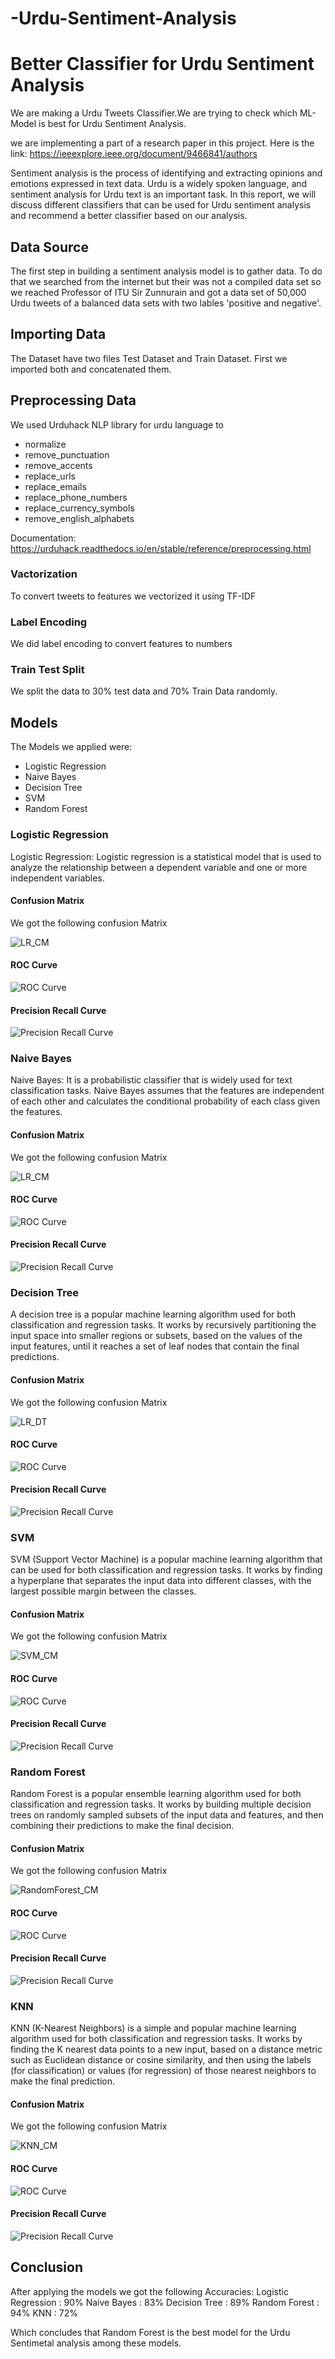 # -Urdu-Sentiment-Analysis


# Better Classifier for Urdu Sentiment Analysis

We are making a Urdu Tweets Classifier.We are trying to check which ML- Model is best for Urdu Sentiment Analysis.

we are implementing a part of a research paper in this
project.
Here is the link:
https://ieeexplore.ieee.org/document/9466841/authors

Sentiment analysis is the process of identifying and extracting opinions and emotions expressed in text data. Urdu is a widely spoken language, and sentiment analysis for Urdu text is an important task. In this report, we will discuss different classifiers that can be used for Urdu sentiment analysis and recommend a better classifier based on our analysis.



## Data Source

The first step in building a sentiment analysis model is to gather data.
To do that we searched from the internet but their was not a compiled data set so we reached Professor of ITU Sir Zunnurain and got a data set of 50,000 Urdu tweets of a balanced data sets with two lables 'positive and negative'.


## Importing Data

The Dataset have two files Test Dataset and Train Dataset.
First we imported both and concatenated them.

## Preprocessing Data

We used Urduhack NLP library for urdu language to
- normalize
- remove_punctuation
- remove_accents
- replace_urls
- replace_emails
- replace_phone_numbers
- replace_currency_symbols
- remove_english_alphabets

Documentation: https://urduhack.readthedocs.io/en/stable/reference/preprocessing.html

### Vactorization

To convert tweets to features we vectorized it using TF-IDF

### Label Encoding

We did label encoding to convert features to numbers 

### Train Test Split

We split the data to 30% test data and 70% Train Data randomly.
## Models

The Models we applied were:
- Logistic Regression
- Naive Bayes
- Decision Tree
- SVM
- Random Forest
 
### **Logistic Regression**

Logistic Regression: Logistic regression is a statistical model that is used to analyze the relationship between a dependent variable and one or more independent variables. 

#### Confusion Matrix
We got the following confusion Matrix

![LR_CM](https://drive.google.com/uc?export=view&id=1n_iWCv9NO9orQGo6SOzi5TDl3QdGMhpU)

#### ROC Curve

![ROC Curve](https://drive.google.com/uc?export=view&id=1jGUZ_zz_2oow-FwyiJTMfjiak-5MhIyG)

#### Precision Recall Curve

![Precision Recall Curve](https://drive.google.com/uc?export=view&id=1RjbalJo0qVY1Y1IM8AZvPwcfHpP_B_vD)


### **Naive Bayes**

Naive Bayes: It is a probabilistic classifier that is widely used for text classification tasks. Naive Bayes assumes that the features are independent of each other and calculates the conditional probability of each class given the features.

#### Confusion Matrix
We got the following confusion Matrix

![LR_CM](https://drive.google.com/uc?export=view&id=1n_iWCv9NO9orQGo6SOzi5TDl3QdGMhpU)

#### ROC Curve

![ROC Curve](https://drive.google.com/uc?export=view&id=1ZmheRRL-UK17_kOgzW3WGKOekVKUjOSX)


#### Precision Recall Curve

![Precision Recall Curve](https://drive.google.com/uc?export=view&id=1nP8JqvekbDcyt36ejr1hwu9v8JBX4ez4)

### **Decision Tree**

A decision tree is a popular machine learning algorithm used for both classification and regression tasks. It works by recursively partitioning the input space into smaller regions or subsets, based on the values of the input features, until it reaches a set of leaf nodes that contain the final predictions.
#### Confusion Matrix
We got the following confusion Matrix

![LR_DT](https://drive.google.com/uc?export=view&id=1LSQqVk_rmtUki3N-UzzSn02ieumUPKyh)

#### ROC Curve

![ROC Curve](https://drive.google.com/uc?export=view&id=1hdv4dNVQ11gHoAaHxVjfFxXQLY9DqHSa)


#### Precision Recall Curve

![Precision Recall Curve](https://drive.google.com/uc?export=view&id=1fw-UZDmIdz1JNQuR4Ox-1dZfcc0QYIXZ)

### **SVM**

SVM (Support Vector Machine) is a popular machine learning algorithm that can be used for both classification and regression tasks. It works by finding a hyperplane that separates the input data into different classes, with the largest possible margin between the classes.

#### Confusion Matrix
We got the following confusion Matrix

![SVM_CM](https://drive.google.com/uc?export=view&id=1Iz57Abre6RNKsOk8x70pEdCTAyVUk2r0)

#### ROC Curve

![ROC Curve](https://drive.google.com/uc?export=view&id=1h7zfVNlhK6WRMERMJ25pPzF9bWuFxGQW)


#### Precision Recall Curve

![Precision Recall Curve](https://drive.google.com/uc?export=view&id=1Jakihwz9wonANtyBn7JJTaz0gxpg3hzs)

### **Random Forest**

Random Forest is a popular ensemble learning algorithm used for both classification and regression tasks. It works by building multiple decision trees on randomly sampled subsets of the input data and features, and then combining their predictions to make the final decision.

#### Confusion Matrix
We got the following confusion Matrix

![RandomForest_CM](https://drive.google.com/uc?export=view&id=1Mvx_KnB5Ouf69eI6DkzX3TrJLKUh-HbN)

#### ROC Curve

![ROC Curve](https://drive.google.com/uc?export=view&id=1PMkvgFWaYS_SB9If2xa4V28RsmqCfjjX)

#### Precision Recall Curve

![Precision Recall Curve](https://drive.google.com/uc?export=view&id=16BKffO7JiyOLhqW1Q_wTHy6pe7YOtvMl)
### **KNN**

KNN (K-Nearest Neighbors) is a simple and popular machine learning algorithm used for both classification and regression tasks. It works by finding the K nearest data points to a new input, based on a distance metric such as Euclidean distance or cosine similarity, and then using the labels (for classification) or values (for regression) of those nearest neighbors to make the final prediction.

#### Confusion Matrix
We got the following confusion Matrix

![KNN_CM](https://drive.google.com/uc?export=view&id=1RdzmTTRYxcR0nrAAZgqrfXyLYQ6RPCHm)

#### ROC Curve

![ROC Curve](https://drive.google.com/uc?export=view&id=1nJVnsq2MM6k9CyV-EZ51XzFi0tQnvp4c)

#### Precision Recall Curve

![Precision Recall Curve](https://drive.google.com/uc?export=view&id=1knb5dFlMebfS7_Q3GyiiePnMGA_rE8vE)


## Conclusion
After applying the models we got the following Accuracies:
Logistic Regression : 90%
Naive Bayes : 83%
Decision Tree : 89%
Random Forest : 94%
KNN : 72%

Which concludes that Random Forest is the best model for the Urdu Sentimetal analysis among these models.

